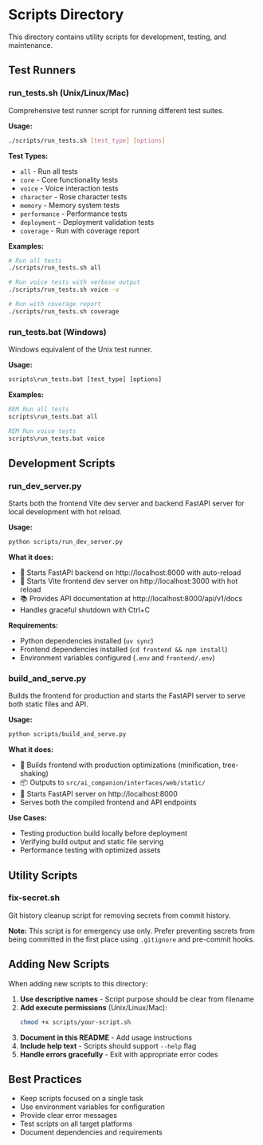 # Scripts Directory

This directory contains utility scripts for development, testing, and maintenance.

## Test Runners

### run_tests.sh (Unix/Linux/Mac)
Comprehensive test runner script for running different test suites.

**Usage:**
```bash
./scripts/run_tests.sh [test_type] [options]
```

**Test Types:**
- `all` - Run all tests
- `core` - Core functionality tests
- `voice` - Voice interaction tests
- `character` - Rose character tests
- `memory` - Memory system tests
- `performance` - Performance tests
- `deployment` - Deployment validation tests
- `coverage` - Run with coverage report

**Examples:**
```bash
# Run all tests
./scripts/run_tests.sh all

# Run voice tests with verbose output
./scripts/run_tests.sh voice -v

# Run with coverage report
./scripts/run_tests.sh coverage
```

### run_tests.bat (Windows)
Windows equivalent of the Unix test runner.

**Usage:**
```cmd
scripts\run_tests.bat [test_type] [options]
```

**Examples:**
```cmd
REM Run all tests
scripts\run_tests.bat all

REM Run voice tests
scripts\run_tests.bat voice
```

## Development Scripts

### run_dev_server.py
Starts both the frontend Vite dev server and backend FastAPI server for local development with hot reload.

**Usage:**
```bash
python scripts/run_dev_server.py
```

**What it does:**
- 🔌 Starts FastAPI backend on http://localhost:8000 with auto-reload
- 🎨 Starts Vite frontend dev server on http://localhost:3000 with hot reload
- 📚 Provides API documentation at http://localhost:8000/api/v1/docs
- Handles graceful shutdown with Ctrl+C

**Requirements:**
- Python dependencies installed (`uv sync`)
- Frontend dependencies installed (`cd frontend && npm install`)
- Environment variables configured (`.env` and `frontend/.env`)

### build_and_serve.py
Builds the frontend for production and starts the FastAPI server to serve both static files and API.

**Usage:**
```bash
python scripts/build_and_serve.py
```

**What it does:**
- 🎨 Builds frontend with production optimizations (minification, tree-shaking)
- 📦 Outputs to `src/ai_companion/interfaces/web/static/`
- 🚀 Starts FastAPI server on http://localhost:8000
- Serves both the compiled frontend and API endpoints

**Use Cases:**
- Testing production build locally before deployment
- Verifying build output and static file serving
- Performance testing with optimized assets

## Utility Scripts

### fix-secret.sh
Git history cleanup script for removing secrets from commit history.

**Note:** This script is for emergency use only. Prefer preventing secrets from being committed in the first place using `.gitignore` and pre-commit hooks.

## Adding New Scripts

When adding new scripts to this directory:

1. **Use descriptive names** - Script purpose should be clear from filename
2. **Add execute permissions** (Unix/Linux/Mac):
   ```bash
   chmod +x scripts/your-script.sh
   ```
3. **Document in this README** - Add usage instructions
4. **Include help text** - Scripts should support `--help` flag
5. **Handle errors gracefully** - Exit with appropriate error codes

## Best Practices

- Keep scripts focused on a single task
- Use environment variables for configuration
- Provide clear error messages
- Test scripts on all target platforms
- Document dependencies and requirements
